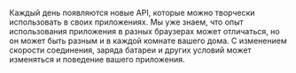 Каждый день появляются новые API, которые можно творчески использовать в своих
приложениях. Мы уже знаем, что опыт использования приложения в разных
браузерах может отличаться, но он может быть разным и в каждой комнате вашего
дома. С изменением скорости соединения, заряда батареи и других условий может
изменяться и поведение вашего приложения.